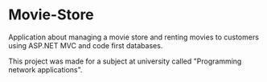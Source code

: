 # Movie-Store

Application about managing a movie store and renting movies to customers using ASP.NET MVC and code first databases.

This project was made for a subject at university called "Programming network applications".
